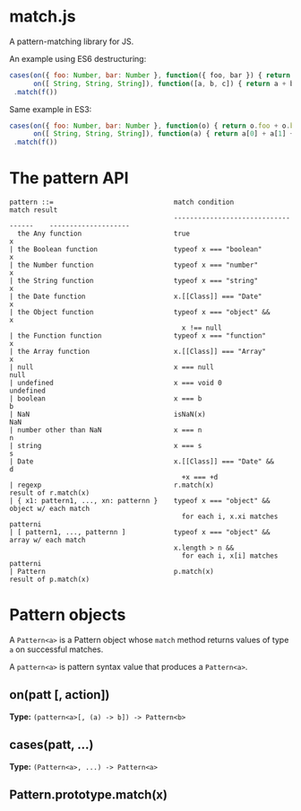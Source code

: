 # match.js

A pattern-matching library for JS.

An example using ES6 destructuring:

``` javascript
cases(on({ foo: Number, bar: Number }, function({ foo, bar }) { return foo + bar }),
      on([ String, String, String]), function([a, b, c]) { return a + b + c })
 .match(f())
```

Same example in ES3:

``` javascript
cases(on({ foo: Number, bar: Number }, function(o) { return o.foo + o.bar }),
      on([ String, String, String]), function(a) { return a[0] + a[1] + a[2] })
 .match(f())
```

# The pattern API

```
pattern ::=                              match condition                        match result
                                         -----------------------------------    --------------------
  the Any function                       true                                   x
| the Boolean function                   typeof x === "boolean"                 x
| the Number function                    typeof x === "number"                  x
| the String function                    typeof x === "string"                  x
| the Date function                      x.[[Class]] === "Date"                 x
| the Object function                    typeof x === "object" &&               x
                                           x !== null                           
| the Function function                  typeof x === "function"                x
| the Array function                     x.[[Class]] === "Array"                x
| null                                   x === null                             null
| undefined                              x === void 0                           undefined
| boolean                                x === b                                b
| NaN                                    isNaN(x)                               NaN
| number other than NaN                  x === n                                n
| string                                 x === s                                s
| Date                                   x.[[Class]] === "Date" &&              d
                                           +x === +d                            
| regexp                                 r.match(x)                             result of r.match(x)
| { x1: pattern1, ..., xn: patternn }    typeof x === "object" &&               object w/ each match
                                           for each i, x.xi matches patterni    
| [ pattern1, ..., patternn ]            typeof x === "object" &&               array w/ each match
                                         x.length > n &&                        
                                           for each i, x[i] matches patterni    
| Pattern                                p.match(x)                             result of p.match(x)
```

# Pattern objects

A `Pattern<a>` is a Pattern object whose `match` method returns values of type `a` on successful matches.

A `pattern<a>` is pattern syntax value that produces a `Pattern<a>`.

## on(patt [, action])

**Type:** `(pattern<a>[, (a) -> b]) -> Pattern<b>`

## cases(patt, ...)

**Type:** `(Pattern<a>, ...) -> Pattern<a>`

## Pattern.prototype.match(x)

